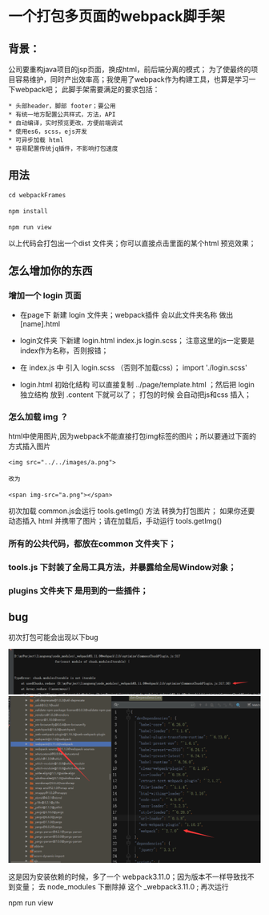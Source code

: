 # 一个打包多页面的webpack脚手架

## 背景：

公司要重构java项目的jsp页面，换成html，前后端分离的模式；
为了使最终的项目容易维护，同时产出效率高；我使用了webpack作为构建工具，也算是学习一下webpack吧；
此脚手架需要满足的要求包括：

    * 头部header，脚部 footer；要公用
    * 有统一地方配置公共样式，方法，API
    * 自动编译，实时预览更改，方便前端调试
    * 使用es6，scss，ejs开发
    * 可异步加载 html
    * 容易配置传统jq插件，不影响打包速度


## 用法

    cd webpackFrames

    npm install

    npm run view

以上代码会打包出一个dist 文件夹；你可以直接点击里面的某个html 预览效果；

## 怎么增加你的东西

### 增加一个 login 页面

* 在page下 新建 login 文件夹；webpack插件 会以此文件夹名称 做出 [name].html

* login文件夹 下新建 login.html   index.js    login.scss；
注意这里的js一定要是index作为名称，否则报错；

* 在 index.js 中 引入 login.scss （否则不加载css）；
    import './login.scss'

* login.html 初始化结构 可以直接复制 ../page/template.html ；然后把 login 独立结构 放到 .content 下就可以了；
打包的时候 会自动把js和css 插入；

### 怎么加载 img ？

   html中使用图片,因为webpack不能直接打包img标签的图片；所以要通过下面的方式插入图片

    <img src="../../images/a.png">

    改为

    <span img-src="a.png"></span>

初次加载 common.js会运行 tools.getImg() 方法 转换为打包图片；
如果你还要动态插入 html 并携带了图片；请在加载后，手动运行 tools.getImg()

### 所有的公共代码，都放在common 文件夹下；

### tools.js 下封装了全局工具方法，并暴露给全局Window对象；

### plugins 文件夹下 是用到的一些插件；



## bug

初次打包可能会出现以下bug

![Alt bug](https://github.com/lidog/webpackFrames/blob/master/images/1.png)
![Alt fixBug](https://github.com/lidog/webpackFrames/blob/master/images/2.png)


这是因为安装依赖的时候，多了一个 webpack3.11.0；因为版本不一样导致找不到变量；
去 node_modules 下删除掉 这个 _webpack3.11.0 ;
再次运行

   npm run view




